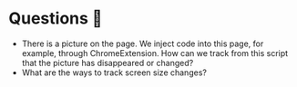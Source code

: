 # Questions 🤔

- There is a picture on the page. We inject code into this page, for example, through ChromeExtension. How can we track from this script that the picture has disappeared or changed?
- What are the ways to track screen size changes?
